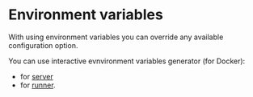 # Environment variables

With using environment variables you can override any available configuration option.

You can use interactive evnvironment variables generator (for Docker):
* for [server](https://semaphoreui.com/install/docker/2_12/)
* for [runner](https://semaphoreui.com/install/docker/2_12/runner).
